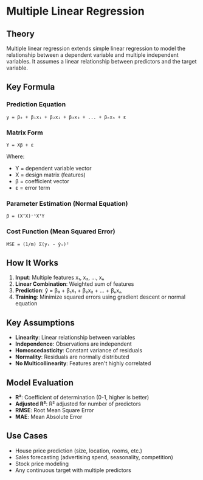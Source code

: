 # Multiple Linear Regression

## Theory
Multiple linear regression extends simple linear regression to model the relationship between a dependent variable and multiple independent variables. It assumes a linear relationship between predictors and the target variable.

## Key Formula

### Prediction Equation
```
y = β₀ + β₁x₁ + β₂x₂ + β₃x₃ + ... + βₙxₙ + ε
```

### Matrix Form
```
Y = Xβ + ε
```
Where:
- Y = dependent variable vector
- X = design matrix (features)
- β = coefficient vector
- ε = error term

### Parameter Estimation (Normal Equation)
```
β = (XᵀX)⁻¹XᵀY
```

### Cost Function (Mean Squared Error)
```
MSE = (1/m) Σ(yᵢ - ŷᵢ)²
```

## How It Works
1. **Input**: Multiple features x₁, x₂, ..., xₙ
2. **Linear Combination**: Weighted sum of features
3. **Prediction**: ŷ = β₀ + β₁x₁ + β₂x₂ + ... + βₙxₙ
4. **Training**: Minimize squared errors using gradient descent or normal equation

## Key Assumptions
- **Linearity**: Linear relationship between variables
- **Independence**: Observations are independent
- **Homoscedasticity**: Constant variance of residuals
- **Normality**: Residuals are normally distributed
- **No Multicollinearity**: Features aren't highly correlated

## Model Evaluation
- **R²**: Coefficient of determination (0-1, higher is better)
- **Adjusted R²**: R² adjusted for number of predictors
- **RMSE**: Root Mean Square Error
- **MAE**: Mean Absolute Error

## Use Cases
- House price prediction (size, location, rooms, etc.)
- Sales forecasting (advertising spend, seasonality, competition)
- Stock price modeling
- Any continuous target with multiple predictors
